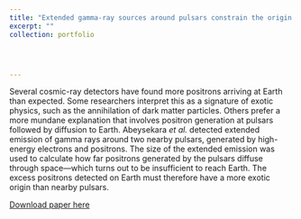 ```yaml
---
title: "Extended gamma-ray sources around pulsars constrain the origin of the positron flux at Earth"
excerpt: ""
collection: portfolio




---
```


Several cosmic-ray detectors have found more positrons arriving at Earth than expected. Some researchers interpret this as a signature of exotic physics, such as the annihilation of dark matter particles. Others prefer a more mundane explanation that involves positron generation at pulsars followed by diffusion to Earth. Abeysekara *et al.* detected extended emission of gamma rays around two nearby pulsars, generated by high-energy electrons and positrons. The size of the extended emission was used to calculate how far positrons generated by the pulsars diffuse through space—which turns out to be insufficient to reach Earth. The excess positrons detected on Earth must therefore have a more exotic origin than nearby pulsars.

[Download paper here](https://www.science.org/doi/abs/10.1126/science.aan4880)
